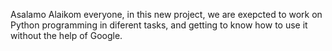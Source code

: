 Asalamo Alaikom everyone, in this new project, we are exepcted to work on Python programming in diferent tasks, and getting to know how to use it without the help of Google.